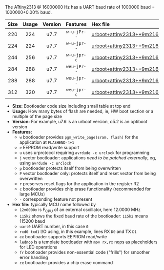 The ATtiny2313 @ 16000000 Hz has a UART baud rate of 1000000 baud = 1000000+0.00% baud.

|Size|Usage|Version|Features|Hex file|
|:-:|:-:|:-:|:-:|:--|
|220|224|u7.7|`w-u-jPr--`|[urboot+attiny2313++9m2160x++576k0_uart0_rxd0_txd1_lednop.hex](https://raw.githubusercontent.com/stefanrueger/urboot.hex/main/mcus/attiny2313/external_oscillator/fcpu++9m2160_Hz/br++576k0_bps/urboot+attiny2313++9m2160x++576k0_uart0_rxd0_txd1_lednop.hex)|
|224|224|u7.7|`w-u-jpr--`|[urboot+attiny2313++9m2160x++576k0_uart0_rxd0_txd1_lednop_fr.hex](https://raw.githubusercontent.com/stefanrueger/urboot.hex/main/mcus/attiny2313/external_oscillator/fcpu++9m2160_Hz/br++576k0_bps/urboot+attiny2313++9m2160x++576k0_uart0_rxd0_txd1_lednop_fr.hex)|
|244|256|u7.7|`w-u-jpr-c`|[urboot+attiny2313++9m2160x++576k0_uart0_rxd0_txd1_lednop_fr_ce.hex](https://raw.githubusercontent.com/stefanrueger/urboot.hex/main/mcus/attiny2313/external_oscillator/fcpu++9m2160_Hz/br++576k0_bps/urboot+attiny2313++9m2160x++576k0_uart0_rxd0_txd1_lednop_fr_ce.hex)|
|284|288|u7.7|`weu-jPr--`|[urboot+attiny2313++9m2160x++576k0_uart0_rxd0_txd1_ee_lednop.hex](https://raw.githubusercontent.com/stefanrueger/urboot.hex/main/mcus/attiny2313/external_oscillator/fcpu++9m2160_Hz/br++576k0_bps/urboot+attiny2313++9m2160x++576k0_uart0_rxd0_txd1_ee_lednop.hex)|
|288|288|u7.7|`weu-jpr--`|[urboot+attiny2313++9m2160x++576k0_uart0_rxd0_txd1_ee_lednop_fr.hex](https://raw.githubusercontent.com/stefanrueger/urboot.hex/main/mcus/attiny2313/external_oscillator/fcpu++9m2160_Hz/br++576k0_bps/urboot+attiny2313++9m2160x++576k0_uart0_rxd0_txd1_ee_lednop_fr.hex)|
|312|320|u7.7|`weu-jpr-c`|[urboot+attiny2313++9m2160x++576k0_uart0_rxd0_txd1_ee_lednop_fr_ce.hex](https://raw.githubusercontent.com/stefanrueger/urboot.hex/main/mcus/attiny2313/external_oscillator/fcpu++9m2160_Hz/br++576k0_bps/urboot+attiny2313++9m2160x++576k0_uart0_rxd0_txd1_ee_lednop_fr_ce.hex)|

- **Size:** Bootloader code size including small table at top end
- **Usage:** How many bytes of flash are needed, ie, HW boot section or a multiple of the page size
- **Version:** For example, u7.6 is an urboot version, o5.2 is an optiboot version
- **Features:**
  + `w` bootloader provides `pgm_write_page(sram, flash)` for the application at `FLASHEND-4+1`
  + `e` EEPROM read/write support
  + `u` uses urprotocol requiring `avrdude -c urclock` for programming
  + `j` vector bootloader: applications *need to be patched externally*, eg, using `avrdude -c urclock`
  + `p` bootloader protects itself from being overwritten
  + `P` vector bootloader only: protects itself and reset vector from being overwritten
  + `r` preserves reset flags for the application in the register R2
  + `c` bootloader provides chip erase functionality (recommended for large MCUs)
  + `-` corresponding feature not present
- **Hex file:** typically MCU name followed by
  + `12m0000x` is F<sub>CPU</sub> of an external oscillator, here 12.0000 MHz
  + `115k2` shows the fixed baud rate of the bootloader: `115k2` means 115200 baud
  + `uart0` UART number, in this case `0`
  + `rxd0 txd1` I/O using, in this example, lines RX `D0` and TX `D1`
  + `ee` bootloader supports EEPROM read/write
  + `lednop` is a template bootloader with `mov rx,rx` nops as placeholders for LED operations
  + `fr` bootloader provides non-essential code ("frills") for smoother error handling
  + `ce` bootloader provides a chip erase command

